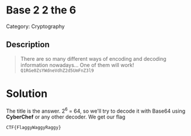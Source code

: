 # Base 2 2 the 6
Category: Cryptography

## Description

> There are so many different ways of encoding and decoding information nowadays... One of them will work! `Q1RGe0ZsYWdneVdhZ2d5UmFnZ3l9` 

# Solution

The title is the answer. 2<sup>6</sup> = 64, so we'll try to decode it with Base64 using **CyberChef** or any other decoder. We get our flag
```
CTF{FlaggyWaggyRaggy}
```

